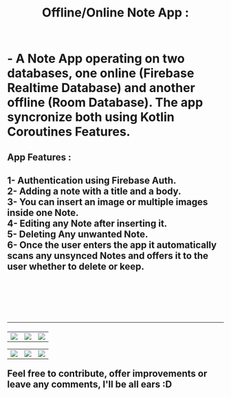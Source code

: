 <h1 align = "center" >Offline/Online Note App : <h1/>
<br>
- A Note App operating on two databases, one online (Firebase Realtime Database)
 and another offline (Room Database). The app syncronize both using Kotlin Coroutines Features. 
 

<h2>App Features :<h2/>
1- Authentication using Firebase Auth. <br>
2- Adding a note with a title and a body. <br>
3- You can insert an image or multiple images inside one Note. <br>
4- Editing any Note after inserting it. <br>
5- Deleting Any unwanted Note. <br>
6- Once the user enters the app it automatically scans any unsynced Notes and offers it to the user whether to delete or keep.  <br>


<br> <br> <br> <hr>
<table align="center">
  <tr>
    <td> 
      <img src ="https://user-images.githubusercontent.com/54005330/222494067-f30b1c0b-a7a0-494d-8fe6-f52602d59f4d.PNG"/>
    </td>
    <td>
      <img src ="https://user-images.githubusercontent.com/54005330/222494235-a5d3d5d2-3399-40f5-8b96-26b57c48ad1a.png"/>
    </td>
    <td>
      <img src ="https://user-images.githubusercontent.com/54005330/222494322-5bc64603-5e2f-413b-9b75-3a86e8912817.PNG"/>
    </td>
  </tr>

</table>

<table align="center">
  <tr>
    <td> 
      <img src ="https://user-images.githubusercontent.com/54005330/222494455-dd7a2f87-dd9f-4bf0-8fc9-1e53cc8555b9.PNG"/>
    </td>
    <td>
      <img src ="https://user-images.githubusercontent.com/54005330/222494560-ffd8c394-b199-4269-839d-bf5f6968c2d7.PNG"/>
    </td>
    <td>
      <img src ="https://user-images.githubusercontent.com/54005330/222494624-e5aedfcb-488e-4866-bc4a-e0a55d1edb95.PNG"/>
    </td>
  </tr>

</table>

Feel free to contribute, offer improvements or leave any comments, I'll be all ears :D
